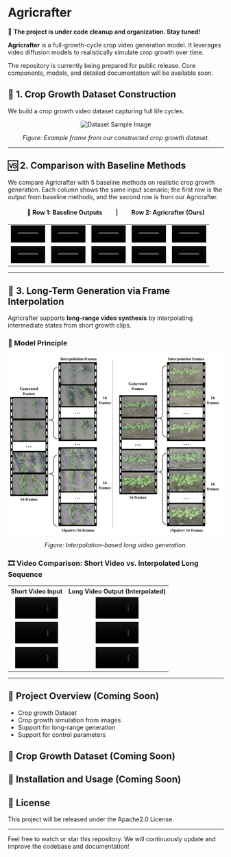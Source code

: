 # Agricrafter

🚧 **The project is under code cleanup and organization. Stay tuned!**

**Agricrafter** is a full-growth-cycle crop video generation model. It leverages video diffusion models to realistically simulate crop growth over time.

The repository is currently being prepared for public release. Core components, models, and detailed documentation will be available soon.

## 🧬 1. Crop Growth Dataset Construction

We build a crop growth video dataset capturing full life cycles.

<div align="center">
  <img src="assets/dataset-1.png" width="600" alt="Dataset Sample Image"/>
  <p><em>Figure: Example frame from our constructed crop growth dataset.</em></p>
</div>

---

## 🆚 2. Comparison with Baseline Methods

We compare Agricrafter with 5 baseline methods on realistic crop growth generation. Each column shows the same input scenario; the first row is the output from baseline methods, and the second row is from our Agricrafter.

<h4 align="center">🔁 Row 1: Baseline Outputs   |   Row 2: Agricrafter (Ours)</h4>

<table>
  <tr>
    <td align="center">
      <video src="https://github.com/user-attachments/assets/08226e9f-f2cb-41a6-983b-59669f25d506" controls width="80">
      </video>
    </td>
    <td align="center">
      <video src="https://github.com/user-attachments/assets/af27a947-c93b-4b21-b6db-dd36dff83170" controls width="80">
      </video>
    </td>
    <td align="center">
      <video src="https://github.com/user-attachments/assets/ce779574-a551-4bb8-8b65-2665baa7a268" controls width="80">
      </video>
    </td>
    <td align="center">
      <video src="https://github.com/user-attachments/assets/123ff3ba-86a2-4083-bea3-c2bb9248e886" controls width="80">
      </video>
    </td>
    <td align="center">
      <video src="https://github.com/user-attachments/assets/7805ae96-96b5-4494-b273-99ce5b201220" controls width="80">
      </video>
    </td>
  </tr>
  <tr>
    <td align="center">
      <video src="https://github.com/user-attachments/assets/3763ee06-1332-49b9-bfff-5a8799dfde2c" controls width="80">
      </video>
    </td>
    <td align="center">
      <video src="https://github.com/user-attachments/assets/5544987a-f209-42e3-8554-8c46c5063eb2" controls width="80">
      </video>
    </td>
    <td align="center">
      <video src="https://github.com/user-attachments/assets/761ee9f0-39a4-4ddc-b242-1a8a1287fccd" controls width="80">
      </video>
    </td>
    <td align="center">
      <video src="https://github.com/user-attachments/assets/69ed3bb3-ed86-40a4-baea-12d91c509df7" controls width="80">
      </video>
    </td>
    <td align="center">
      <video src="https://github.com/user-attachments/assets/7128cad4-a188-4f11-99d7-7df508d75ed2" controls width="80">
      </video>
    </td>
  </tr>
</table>

---

## 🔁 3. Long-Term Generation via Frame Interpolation

Agricrafter supports **long-range video synthesis** by interpolating intermediate states from short growth clips.

### 🧠 Model Principle

<div align="center">
  <img src="assets/interpolation-1.png" width="500" alt="Interpolation Principle"/>
  <p><em>Figure: Interpolation-based long video generation.</em></p>
</div>

### 🎞️ Video Comparison: Short Video vs. Interpolated Long Sequence

<table>
  <tr>
    <th style="text-align:center">Short Video Input</th>
    <th style="text-align:center">Long Video Output (Interpolated)</th>
  </tr>
  <tr>
    <td align="center">
      <video src="https://github.com/user-attachments/assets/b683000e-9412-4bfe-9d38-707c2ef6a177" controls width="100">
      </video>
    </td>
    <td align="center">
      <video src="https://github.com/user-attachments/assets/06390bd7-1866-4dd3-ae4f-a007c033ebf7" controls width="100">
      </video>
    </td>
  </tr>
  <tr>
    <td align="center">
      <video src="https://github.com/user-attachments/assets/76d4ea3c-d608-44f1-95de-0217c9d6caf5" controls width="100">
      </video>
    </td>
    <td align="center">
      <video src="https://github.com/user-attachments/assets/dd81f91b-88ca-405c-b333-d2e635a28360" controls width="100">
      </video>
    </td>
  </tr>
  <tr>
    <td align="center">
      <video src="https://github.com/user-attachments/assets/47ddc2e2-a68f-4f0d-9864-9d8a00bdc3b7" controls width="100">
      </video>
    </td>
    <td align="center">
      <video src="https://github.com/user-attachments/assets/1606ef13-e4e8-42d0-83f8-8c21677b82c0" controls width="100">
      </video>
    </td>
  </tr>
</table>

---


## 📌 Project Overview (Coming Soon)
- Crop growth Dataset
- Crop growth simulation from images
- Support for long-range generation
- Support for control parameters

## 📂 Crop Growth Dataset (Coming Soon)

## 🔧 Installation and Usage (Coming Soon)

## 📄 License
This project will be released under the Apache2.0 License.

---

Feel free to watch or star this repository. We will continuously update and improve the codebase and documentation!
